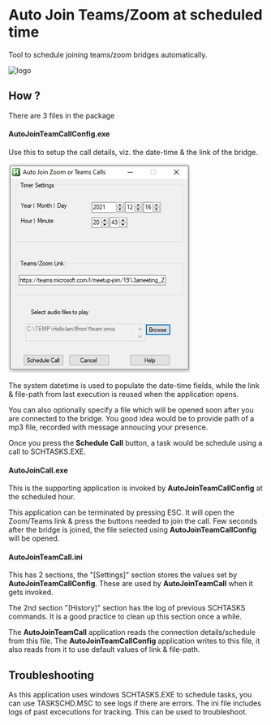 # Auto Join Teams/Zoom at scheduled time

Tool to schedule joining teams/zoom bridges automatically.

![logo](./images/AutoJoinTeamCall.ico)

## How ?
There are 3 files in the package

#### AutoJoinTeamCallConfig.exe 

Use this to setup the call details, viz. the date-time & the link of the bridge.

![Config Screen](./images/ConfigScreenSample.jpg)

The system datetime is used to populate the date-time fields, while the link & file-path from last execution is reused when the application opens. 

You can also optionally specify a file which will be opened soon after you are connected to the bridge.
You good idea would be to provide path of a mp3 file, recorded with message annoucing your presence.

Once you press the **Schedule Call** button, a task would be schedule using a call to SCHTASKS.EXE.

#### AutoJoinCall.exe

This is the supporting application is invoked by **AutoJoinTeamCallConfig** at the scheduled hour.

This application can be terminated by pressing ESC.  It will open the Zoom/Teams link & press the buttons needed to join the call.
Few seconds after the bridge is joined, the file selected using **AutoJoinTeamCallConfig** will be opened.

#### AutoJoinTeamCall.ini

This has 2 sections, the "[Settings]" section stores the values set by **AutoJoinTeamCallConfig**. These are used by **AutoJoinTeamCall** when it gets invoked.

The 2nd section "[History]" section has the log of previous SCHTASKS commands. It is a good practice to clean up this section once a while.

The **AutoJoinTeamCall** application reads the connection details/schedule from this file. The **AutoJoinTeamCallConfig** application writes to this file, it also reads from it to use default values of link & file-path.

## Troubleshooting

 As this application uses windows SCHTASKS.EXE to schedule tasks, you can use TASKSCHD.MSC to see logs if there are errors.
 The ini file includes logs of past excecutions for tracking. This can be used to troubleshoot.

